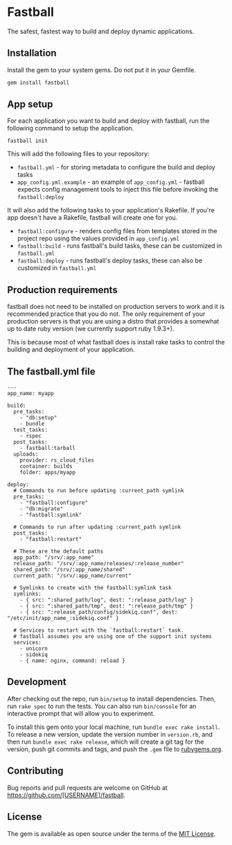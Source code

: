 # Fastball

The safest, fastest way to build and deploy dynamic applications.

## Installation

Install the gem to your system gems. Do not put it in your Gemfile.

```ruby
gem install fastball
```

## App setup

For each application you want to build and deploy with fastball,
run the following command to setup the application.

```
fastball init
```

This will add the following files to your repository:

- `fastball.yml` - for storing metadata to configure the build and deploy tasks
- `app_config.yml.example` - an example of `app_config.yml` - fastball expects config management tools to inject this file before invoking the `fastball:deploy`

It will also add the following tasks to your application's Rakefile.
If you're app doesn't have a Rakefile, fastball will create one for you.

- `fastball:configure` - renders config files from templates stored in the project repo using the values provided in `app_config.yml`
- `fastball:build` - runs fastball's build tasks, these can be customized in `fastball.yml`
- `fastball:deploy` - runs fastball's deploy tasks, these can also be customized in `fastball.yml`

## Production requirements

fastball does not need to be installed on production servers to
work and it is recommended practice that you do not. The only
requirement of your production servers is that you are using a
distro that provides a somewhat up to date ruby version (we
currently support ruby 1.9.3+).

This is because most of what fastball does is install rake tasks
to control the building and deployment of your application.

## The fastball.yml file

```
---
app_name: myapp

build:
  pre_tasks:
    - "db:setup"
    - bundle
  test_tasks:
    - rspec
  post_tasks:
    - fastball:tarball
  uploads:
    provider: rs_cloud_files
    container: builds
    folder: apps/myapp

deploy:
  # Commands to run before updating :current_path symlink
  pre_tasks:
    - "fastball:configure"
    - "db:migrate"
    - "fastball:symlink"

  # Commands to run after updating :current_path symlink
  post_tasks:
    - "fastball:restart"

  # These are the default paths
  app_path: "/srv/:app_name"
  release_path: "/srv/:app_name/releases/:release_number"
  shared_path: "/srv/:app_name/shared"
  current_path: "/srv/:app_name/current"

  # Symlinks to create with the fastball:symlink task
  symlinks:
    - { src: ":shared_path/log", dest: ":release_path/log" }
    - { src: ":shared_path/tmp", dest: ":release_path/tmp" }
    - { src: ":release_path/config/sidekiq.conf", dest: "/etc/init/app_name_:sidekiq.conf" }

  # Services to restart with the `fastball:restart` task.
  # fastball assumes you are using one of the support init systems
  services:
    - unicorn
    - sidekiq
    - { name: nginx, command: reload }
```

## Development

After checking out the repo, run `bin/setup` to install dependencies. Then, run `rake spec` to run the tests. You can also run `bin/console` for an interactive prompt that will allow you to experiment.

To install this gem onto your local machine, run `bundle exec rake install`. To release a new version, update the version number in `version.rb`, and then run `bundle exec rake release`, which will create a git tag for the version, push git commits and tags, and push the `.gem` file to [rubygems.org](https://rubygems.org).

## Contributing

Bug reports and pull requests are welcome on GitHub at https://github.com/[USERNAME]/fastball.


## License

The gem is available as open source under the terms of the [MIT License](http://opensource.org/licenses/MIT).

